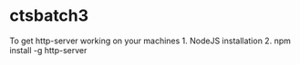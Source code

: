 # ctsbatch3

To get http-server working on your machines
    1. NodeJS installation
    2. npm install -g http-server